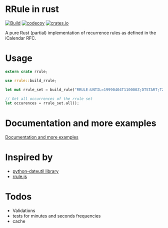 # RRule in rust

[![Build](https://travis-ci.com/fmeringdal/rust_rrule.svg?branch=main)](https://travis-ci.com/fmeringdal/rust_rrule)
[![codecov](https://codecov.io/gh/fmeringdal/rust_rrule/branch/main/graph/badge.svg)](https://codecov.io/gh/fmeringdal/rust_rrule)
[![crates.io](https://img.shields.io/crates/v/rrule.svg)](https://crates.io/crates/rrule)

A pure Rust (partial) implementation of recurrence rules as defined in the iCalendar RFC.

# Usage

```rust
extern crate rrule;

use rrule::build_rrule;

let mut rrule_set = build_rule("RRULE:UNTIL=19990404T110000Z;DTSTART;TZID=America/New_York:19990104T110000Z;FREQ=WEEKLY;BYDAY=TU,WE");

// Get all occurrences of the rrule set
let occurences = rrule_set.all();
```

# Documentation and more examples

[Documentation and more examples](https://docs.rs/rrule)

# Inspired by

- [python-dateutil library](http://labix.org/python-dateutil/)
- [rrule.js](https://github.com/jakubroztocil/rrule)

# Todos

- Validations
- tests for minutes and seconds frequencies
- cache
